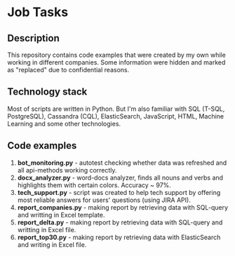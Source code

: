 # Job Tasks

## Description
This repository contains code examples that were created by my own while working in different companies.
Some information were hidden and marked as "replaced" due to confidential reasons.

## Technology stack
Most of scripts are written in Python. But I'm also familiar with SQL (T-SQL, PostgreSQL), Cassandra (CQL), ElasticSearch, JavaScript, HTML, Machine Learning and some other technologies.

## Code examples
1. **bot_monitoring.py** - autotest checking whether data was refreshed and all api-methods working correctly. 
2. **docx_analyzer.py** - word-docs analyzer, finds all nouns and verbs and highlights them with certain colors. Accuracy ~ 97%.
3. **tech_support.py** - script was created to help tech support by offering most reliable answers for users' questions (using JIRA API).
4. **report_companies.py** - making report by retrieving data with SQL-query and writting in Excel template.
5. **report_delta.py** - making report by retrieving data with SQL-query and writting in Excel file.
6. **report_top30.py** - making report by retrieving data with ElasticSearch and writing in Excel file.

